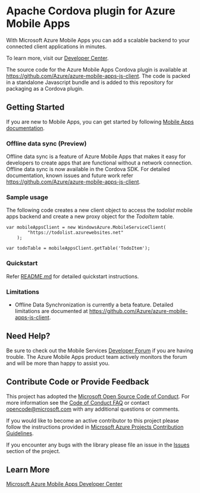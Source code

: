 Apache Cordova plugin for Azure Mobile Apps
=============================

With Microsoft Azure Mobile Apps you can add a scalable backend to your connected client applications in minutes.

To learn more, visit our [Developer Center](http://azure.microsoft.com/en-us/services/app-service/mobile/).

The source code for the Azure Mobile Apps Cordova plugin is available at https://github.com/Azure/azure-mobile-apps-js-client. The code is packed in a standalone Javascript bundle and is added to this repository for packaging as a Cordova plugin.

## Getting Started

If you are new to Mobile Apps, you can get started by following [Mobile Apps documentation](http://azure.microsoft.com/en-us/documentation/articles/app-service-mobile-value-prop/).

### Offline data sync (Preview)

Offline data sync is a feature of Azure Mobile Apps that makes it easy for developers to create apps that are functional without a network connection. Offline data sync is now available in the Cordova SDK. For detailed documentation, known issues and future work refer https://github.com/Azure/azure-mobile-apps-js-client.

### Sample usage ###
The following code creates a new client object to access the *todolist* mobile apps backend and create a new proxy object for the *TodoItem* table.

    var mobileAppsClient = new WindowsAzure.MobileServiceClient(
            "https://todolist.azurewebsites.net"
        );

    var todoTable = mobileAppsClient.getTable('TodoItem');
    
### Quickstart ###
Refer [README.md](https://github.com/Azure/azure-mobile-apps-quickstarts/blob/master/README.md) for detailed quickstart instructions.

### Limitations ###
* Offline Data Synchronization is currently a beta feature. Detailed limitations are documented at https://github.com/Azure/azure-mobile-apps-js-client.

## Need Help?

Be sure to check out the Mobile Services [Developer Forum](http://social.msdn.microsoft.com/Forums/en-US/azuremobile/) if you are having trouble. The Azure Mobile Apps product team actively monitors the forum and will be more than happy to assist you.

## Contribute Code or Provide Feedback

This project has adopted the [Microsoft Open Source Code of Conduct](https://opensource.microsoft.com/codeofconduct/). For more information see the [Code of Conduct FAQ](https://opensource.microsoft.com/codeofconduct/faq/) or contact [opencode@microsoft.com](mailto:opencode@microsoft.com) with any additional questions or comments.

If you would like to become an active contributor to this project please follow the instructions provided in [Microsoft Azure Projects Contribution Guidelines](http://azure.github.com/guidelines.html).

If you encounter any bugs with the library please file an issue in the [Issues](https://github.com/Azure/azure-mobile-apps-js-client/issues) section of the project.

## Learn More
[Microsoft Azure Mobile Apps Developer Center](http://azure.microsoft.com/en-us/services/app-service/mobile/)
